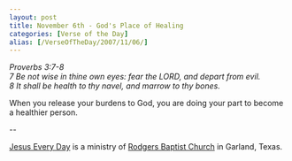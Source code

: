 ```yaml
---
layout: post
title: November 6th - God's Place of Healing
categories: [Verse of the Day]
alias: [/VerseOfTheDay/2007/11/06/]
---
```


_Proverbs 3:7-8  
7 Be not wise in thine own eyes: fear the LORD, and depart from evil.  
8 It shall be health to thy navel, and marrow to thy bones._

When you release your burdens to God, you are doing your part to
become a healthier person.

 --

<a href=http://jesuseveryday.net>Jesus Every Day</a> is a ministry of <a href=http://rodgersbaptist.net>Rodgers Baptist Church</a> in Garland, Texas.

